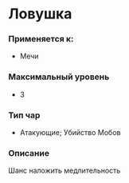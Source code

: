 # Ловушка

### Применяется к:

* Мечи

### Максимальный уровень&#x20;

* 3

### Тип чар

* Атакующие; Убийство Мобов

### Описание

Шанс наложить медлительность
